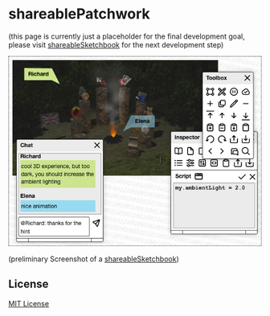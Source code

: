 # shareablePatchwork #

(this page is currently just a placeholder for the final development goal, please visit [shareableSketchbook](https://github.com/rozek/shareableSketchbook) for the next development step)

![Screenshot](./shareableSketchbook-Screenshot.png)

(preliminary Screenshot of a [shareableSketchbook](https://github.com/rozek/shareableSketchbook))

## License ##

[MIT License](LICENSE.md)

